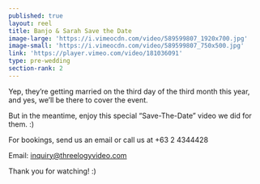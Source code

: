 ```yaml
---
published: true
layout: reel
title: Banjo & Sarah Save the Date
image-large: 'https://i.vimeocdn.com/video/589599807_1920x700.jpg'
image-small: 'https://i.vimeocdn.com/video/589599807_750x500.jpg'
link: 'https://player.vimeo.com/video/181036091'
type: pre-wedding
section-rank: 2
---
```

Yep, they’re getting married on the third day of the third month this year, and yes, we’ll be there to cover the event.

But in the meantime, enjoy this special “Save-The-Date” video we did for them. :)

For bookings, send us an email or call us at +63 2 4344428

Email: inquiry@threelogyvideo.com

Thank you for watching! :)
